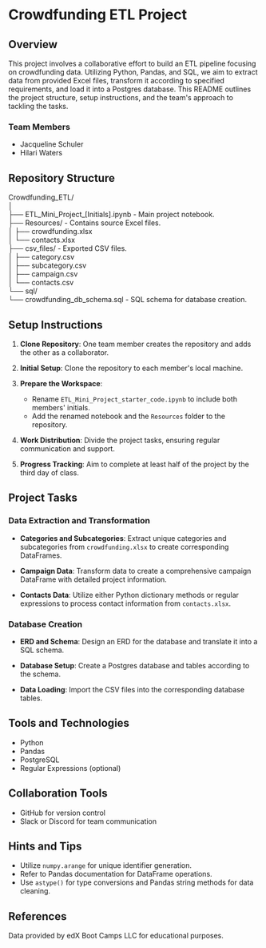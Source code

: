 # Crowdfunding ETL Project

## Overview
This project involves a collaborative effort to build an ETL pipeline focusing on crowdfunding data. Utilizing Python, Pandas, and SQL, we aim to extract data from provided Excel files, transform it according to specified requirements, and load it into a Postgres database. This README outlines the project structure, setup instructions, and the team's approach to tackling the tasks.

### Team Members
- Jacqueline Schuler
- Hilari Waters

## Repository Structure
Crowdfunding_ETL/  
│  
├── ETL_Mini_Project_[Initials].ipynb - Main project notebook.  
├── Resources/ - Contains source Excel files.  
│ ├── crowdfunding.xlsx  
│ └── contacts.xlsx  
├── csv_files/ - Exported CSV files.  
│ ├── category.csv  
│ ├── subcategory.csv  
│ ├── campaign.csv  
│ └── contacts.csv  
└── sql/  
└── crowdfunding_db_schema.sql - SQL schema for database creation.  

## Setup Instructions

1. **Clone Repository**: One team member creates the repository and adds the other as a collaborator.

2. **Initial Setup**: Clone the repository to each member's local machine.

3. **Prepare the Workspace**:
   - Rename `ETL_Mini_Project_starter_code.ipynb` to include both members' initials.
   - Add the renamed notebook and the `Resources` folder to the repository.

4. **Work Distribution**: Divide the project tasks, ensuring regular communication and support.

5. **Progress Tracking**: Aim to complete at least half of the project by the third day of class.

## Project Tasks

### Data Extraction and Transformation

- **Categories and Subcategories**: Extract unique categories and subcategories from `crowdfunding.xlsx` to create corresponding DataFrames.

- **Campaign Data**: Transform data to create a comprehensive campaign DataFrame with detailed project information.

- **Contacts Data**: Utilize either Python dictionary methods or regular expressions to process contact information from `contacts.xlsx`.

### Database Creation

- **ERD and Schema**: Design an ERD for the database and translate it into a SQL schema.

- **Database Setup**: Create a Postgres database and tables according to the schema.

- **Data Loading**: Import the CSV files into the corresponding database tables.

## Tools and Technologies
- Python
- Pandas
- PostgreSQL
- Regular Expressions (optional)

## Collaboration Tools
- GitHub for version control
- Slack or Discord for team communication

## Hints and Tips

- Utilize `numpy.arange` for unique identifier generation.
- Refer to Pandas documentation for DataFrame operations.
- Use `astype()` for type conversions and Pandas string methods for data cleaning.

## References
Data provided by edX Boot Camps LLC for educational purposes.
